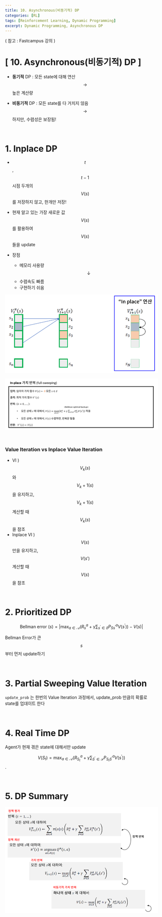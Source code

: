 ```yaml
---
title: 10. Asynchronous(비동기적) DP
categories: [RL]
tags: [Reinforcement Learning, Dynamic Programming]
excerpt: Dynamic Programming, Asynchronous DP
---
```


<script src="https://cdn.mathjax.org/mathjax/latest/MathJax.js?config=TeX-AMS-MML_HTMLorMML" type="text/javascript"></script>

( 참고 : Fastcampus 강의 )

# [ 10. Asynchronous(비동기적) DP ]

- **동기적** DP : 모든 state에 대해 연산 $$\rightarrow$$ 높은 계산량

- **비동기적** DP : 모든 state를 다 거치지 않음 $$\rightarrow$$ 하지만, 수렴성은 보장됨!	

<br>

# 1. Inplace DP

- $$t$$, $$t-1$$ 시점 두개의 $$V(s)$$를 저장하지 않고, 한개만 저장!

- 현재 알고 있는 가장 새로운 값 $$V(s)$$를 활용하여 $$V(s)$$들을 update
- 장점
  - 메모리 사용량 $$\downarrow$$
  - 수렴속도 빠름
  - 구현하기 쉬움

![figure2](/assets/img/RL/img19.png)

![figure2](/assets/img/RL/img20.png)

<br>

### Value Iteration vs Inplace Value Iteration

- VI ) $$V_k(s)$$ 와 $$V_k+1(s)$$ 을 유지하고, $$V_k+1(s)$$ 계산할 때 $$V_k(s)$$을 참조
- Inplace VI ) $$V(s)$$만을 유지하고, $$V(s')$$ 계산할 때 $$V(s)$$을 참조

<br>

# 2. Prioritized DP

$$\text { Bellman error }(s)=\left|\max _{a \in \mathcal{A}}\left(R_{s}^{a}+\gamma \sum_{s^{\prime} \in \delta} P_{S s^{\prime}}^{a} V\left(s^{\prime}\right)\right)-V(s)\right|$$

Bellman Error가 큰 $$s$$ 부터 먼저 update하기

<br>

# 3. Partial Sweeping Value Iteration

`update_prob` 는 한번의 Value Iteration 과정에서, update_prob 만큼의 확률로 state를 업데이트 한다

<br>

# 4. Real Time DP

Agent가 현재 겪은 state에 대해서만 update

$$V\left(S_{t}\right)=\max _{a \in \mathcal{A}}\left(R_{S_{t}}^{a}+\gamma \sum_{S^{\prime} \in \mathcal{S}} P_{S_{t} S^{\prime}}^{a} V\left(s^{\prime}\right)\right)$$.

<br>

# 5. DP Summary

![figure2](/assets/img/RL/img21.png)